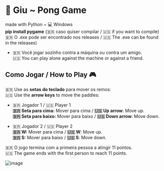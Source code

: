 # 🎾 Giu ~ Pong Game
made with Python ~ 💻 Windows<br>
**pip install pygame** (🇧🇷 caso quiser compilar / 🇺🇸 if you want to compile)<br>
🇧🇷 O .exe pode ser encontrado nos releases / 🇺🇸 The .exe can be found in the releases)

- 🇧🇷 Você jogar sozinho contra a máquina ou contra um amigo.<br>
  🇺🇸 You can play alone against the machine or against a friend.

## Como Jogar / How to Play 🎮  
🇧🇷 Use as **setas do teclado** para mover os remos:  
  🇺🇸 Use the **arrow keys** to move the paddles:
  
- 🇧🇷 Jogador 1 / 🇺🇸 Player 1<br>
  **🇧🇷 Seta para cima:** Mover para cima / **🇺🇸 Up arrow**: Move up.  
    **🇧🇷 Seta para baixo:** Mover para baixo / **🇺🇸 Down arrow**: Move down.
    
- 🇧🇷 Jogador 2 / 🇺🇸 Player 2<br>
  **🇧🇷 W:** Mover para cima / **🇺🇸 W**: Move up.  
    **🇧🇷 S:** Mover para baixo / **🇺🇸 S**: Move down.
    
🇧🇷 O jogo termina com a primeira pessoa a atingir 11 pontos.  
  🇺🇸 The game ends with the first person to reach 11 points.

![image](https://github.com/user-attachments/assets/cbb31076-856c-4521-89c1-b1a6ec9cac24)

